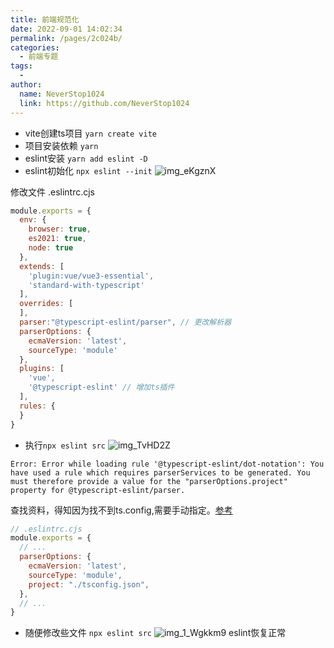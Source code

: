 ```yaml
---
title: 前端规范化
date: 2022-09-01 14:02:34
permalink: /pages/2c024b/
categories:
  - 前端专题
tags:
  - 
author: 
  name: NeverStop1024
  link: https://github.com/NeverStop1024
---
```

* vite创建ts项目 `yarn create vite`
* 项目安装依赖 `yarn`
* eslint安装 `yarn add eslint -D`
* eslint初始化 `npx eslint --init`
  ![img_eKgznX](https://cdn.jsdelivr.net/gh/NeverStop1024/images-store@main/blog/img_eKgznX.png)

修改文件 .eslintrc.cjs
```javascript
module.exports = {
  env: {
    browser: true,
    es2021: true,
    node: true
  },
  extends: [
    'plugin:vue/vue3-essential',
    'standard-with-typescript'
  ],
  overrides: [
  ],
  parser:"@typescript-eslint/parser", // 更改解析器
  parserOptions: {
    ecmaVersion: 'latest',
    sourceType: 'module'
  },
  plugins: [
    'vue',
    '@typescript-eslint' // 增加ts插件
  ],
  rules: {
  }
}
```
* 执行`npx eslint src`
![img_TvHD2Z](https://cdn.jsdelivr.net/gh/NeverStop1024/images-store@main/blog/img_TvHD2Z.png)
```text
Error: Error while loading rule '@typescript-eslint/dot-notation': You have used a rule which requires parserServices to be generated. You must therefore provide a value for the "parserOptions.project" property for @typescript-eslint/parser.
```
查找资料，得知因为找不到ts.config,需要手动指定。[参考](https://www.nuomiphp.com/eplan/499756.html)
```javascript
// .eslintrc.cjs
module.exports = {
  // ...
  parserOptions: {
    ecmaVersion: 'latest',
    sourceType: 'module',
    project: "./tsconfig.json",
  },
  // ...
}
```
* 随便修改些文件 `npx eslint src`
![img_1_Wgkkm9](https://cdn.jsdelivr.net/gh/NeverStop1024/images-store@main/blog/img_1_Wgkkm9.png)
eslint恢复正常